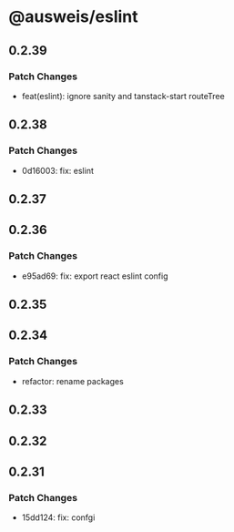 # @ausweis/eslint

## 0.2.39

### Patch Changes

- feat(eslint): ignore sanity and tanstack-start routeTree

## 0.2.38

### Patch Changes

- 0d16003: fix: eslint

## 0.2.37

## 0.2.36

### Patch Changes

- e95ad69: fix: export react eslint config

## 0.2.35

## 0.2.34

### Patch Changes

- refactor: rename packages

## 0.2.33

## 0.2.32

## 0.2.31

### Patch Changes

- 15dd124: fix: confgi
